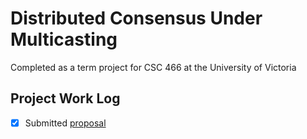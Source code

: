 # Distributed Consensus Under Multicasting 
Completed as a term project for CSC 466 at the University of Victoria

## Project Work Log 

- [x] Submitted [proposal](https://github.com/BlakeASmith/Distributed-Consensus-Under-Multicasting/blob/350563ab10bea81d2fa778f45264d747f75a6360/proposal.pdf)
